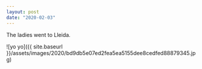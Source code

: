 ```yaml
---
layout: post
date: "2020-02-03"
---
```


The ladies went to Lleida.

![yo yo]({{ site.baseurl }}/assets/images/2020/bd9db5e07ed2fea5ea5155dee8cedfed88879345.jpg)

